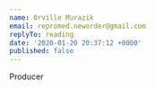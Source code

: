 ```yaml
---
name: Orville Murazik
email: repromed.neworder@gmail.com
replyTo: reading
date: '2020-01-20 20:37:12 +0000'
published: false
---
```


Producer